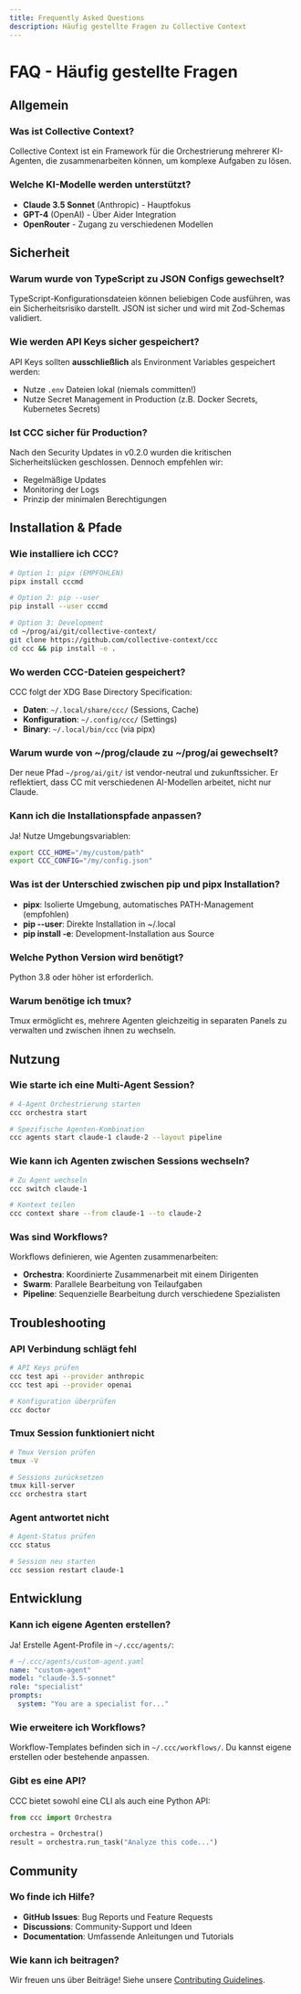 ```yaml
---
title: Frequently Asked Questions
description: Häufig gestellte Fragen zu Collective Context
---
```


# FAQ - Häufig gestellte Fragen

## Allgemein

### Was ist Collective Context?

Collective Context ist ein Framework für die Orchestrierung mehrerer KI-Agenten, die zusammenarbeiten können, um komplexe Aufgaben zu lösen.

### Welche KI-Modelle werden unterstützt?

- **Claude 3.5 Sonnet** (Anthropic) - Hauptfokus
- **GPT-4** (OpenAI) - Über Aider Integration
- **OpenRouter** - Zugang zu verschiedenen Modellen

## Sicherheit

### Warum wurde von TypeScript zu JSON Configs gewechselt?

TypeScript-Konfigurationsdateien können beliebigen Code ausführen, was ein Sicherheitsrisiko darstellt. JSON ist sicher und wird mit Zod-Schemas validiert.

### Wie werden API Keys sicher gespeichert?

API Keys sollten **ausschließlich** als Environment Variables gespeichert werden:
- Nutze `.env` Dateien lokal (niemals committen!)
- Nutze Secret Management in Production (z.B. Docker Secrets, Kubernetes Secrets)

### Ist CCC sicher für Production?

Nach den Security Updates in v0.2.0 wurden die kritischen Sicherheitslücken geschlossen. Dennoch empfehlen wir:
- Regelmäßige Updates
- Monitoring der Logs
- Prinzip der minimalen Berechtigungen

## Installation & Pfade

### Wie installiere ich CCC?

```bash
# Option 1: pipx (EMPFOHLEN)
pipx install cccmd

# Option 2: pip --user
pip install --user cccmd

# Option 3: Development
cd ~/prog/ai/git/collective-context/
git clone https://github.com/collective-context/ccc
cd ccc && pip install -e .
```

### Wo werden CCC-Dateien gespeichert?

CCC folgt der XDG Base Directory Specification:
- **Daten**: `~/.local/share/ccc/` (Sessions, Cache)
- **Konfiguration**: `~/.config/ccc/` (Settings)
- **Binary**: `~/.local/bin/ccc` (via pipx)

### Warum wurde von ~/prog/claude zu ~/prog/ai gewechselt?

Der neue Pfad `~/prog/ai/git/` ist vendor-neutral und zukunftssicher. Er reflektiert, dass CC mit verschiedenen AI-Modellen arbeitet, nicht nur Claude.

### Kann ich die Installationspfade anpassen?

Ja! Nutze Umgebungsvariablen:
```bash
export CCC_HOME="/my/custom/path"
export CCC_CONFIG="/my/config.json"
```

### Was ist der Unterschied zwischen pip und pipx Installation?

- **pipx**: Isolierte Umgebung, automatisches PATH-Management (empfohlen)
- **pip --user**: Direkte Installation in ~/.local
- **pip install -e**: Development-Installation aus Source

### Welche Python Version wird benötigt?

Python 3.8 oder höher ist erforderlich.

### Warum benötige ich tmux?

Tmux ermöglicht es, mehrere Agenten gleichzeitig in separaten Panels zu verwalten und zwischen ihnen zu wechseln.

## Nutzung

### Wie starte ich eine Multi-Agent Session?

```bash
# 4-Agent Orchestrierung starten
ccc orchestra start

# Spezifische Agenten-Kombination
ccc agents start claude-1 claude-2 --layout pipeline
```

### Wie kann ich Agenten zwischen Sessions wechseln?

```bash
# Zu Agent wechseln
ccc switch claude-1

# Kontext teilen
ccc context share --from claude-1 --to claude-2
```

### Was sind Workflows?

Workflows definieren, wie Agenten zusammenarbeiten:
- **Orchestra**: Koordinierte Zusammenarbeit mit einem Dirigenten
- **Swarm**: Parallele Bearbeitung von Teilaufgaben
- **Pipeline**: Sequenzielle Bearbeitung durch verschiedene Spezialisten

## Troubleshooting

### API Verbindung schlägt fehl

```bash
# API Keys prüfen
ccc test api --provider anthropic
ccc test api --provider openai

# Konfiguration überprüfen
ccc doctor
```

### Tmux Session funktioniert nicht

```bash
# Tmux Version prüfen
tmux -V

# Sessions zurücksetzen
tmux kill-server
ccc orchestra start
```

### Agent antwortet nicht

```bash
# Agent-Status prüfen
ccc status

# Session neu starten
ccc session restart claude-1
```

## Entwicklung

### Kann ich eigene Agenten erstellen?

Ja! Erstelle Agent-Profile in `~/.ccc/agents/`:

```yaml
# ~/.ccc/agents/custom-agent.yaml
name: "custom-agent"
model: "claude-3.5-sonnet"
role: "specialist"
prompts:
  system: "You are a specialist for..."
```

### Wie erweitere ich Workflows?

Workflow-Templates befinden sich in `~/.ccc/workflows/`. Du kannst eigene erstellen oder bestehende anpassen.

### Gibt es eine API?

CCC bietet sowohl eine CLI als auch eine Python API:

```python
from ccc import Orchestra

orchestra = Orchestra()
result = orchestra.run_task("Analyze this code...")
```

## Community

### Wo finde ich Hilfe?

- **GitHub Issues**: Bug Reports und Feature Requests
- **Discussions**: Community-Support und Ideen
- **Documentation**: Umfassende Anleitungen und Tutorials

### Wie kann ich beitragen?

Wir freuen uns über Beiträge! Siehe unsere [Contributing Guidelines](https://github.com/collective-context/ccc/blob/main/CONTRIBUTING.md).